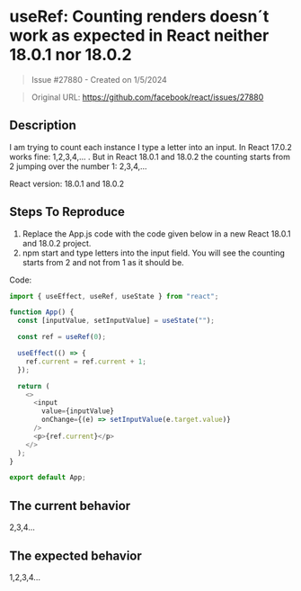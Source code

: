 # useRef: Counting renders doesn´t  work as expected in React neither 18.0.1 nor 18.0.2

> Issue #27880 - Created on 1/5/2024

> Original URL: https://github.com/facebook/react/issues/27880

## Description

I am trying to count each instance I type a letter into an input. In React 17.0.2 works fine: 1,2,3,4,... . But in React 18.0.1 and 18.0.2 the counting starts from 2 jumping over the number 1:    2,3,4,... 


React version: 18.0.1 and 18.0.2

## Steps To Reproduce

1.  Replace the App.js code with the code given below in a new React 18.0.1 and 18.0.2 project.
2. npm start and type letters into the input field. You will see the counting starts from 2 and not from 1 as it should be.


Code:
```js
import { useEffect, useRef, useState } from "react";

function App() {
  const [inputValue, setInputValue] = useState("");

  const ref = useRef(0);

  useEffect(() => {
    ref.current = ref.current + 1;
  });

  return (
    <>
      <input
        value={inputValue}
        onChange={(e) => setInputValue(e.target.value)}
      />
      <p>{ref.current}</p>
    </>
  );
}

export default App;
```

## The current behavior

2,3,4...

## The expected behavior

1,2,3,4...
